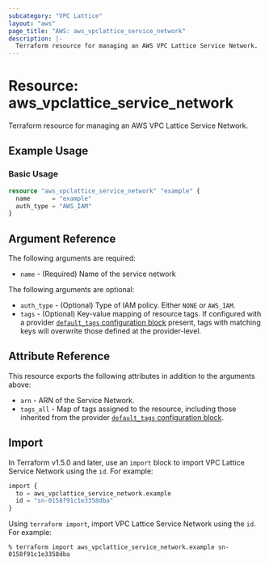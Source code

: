 ```yaml
---
subcategory: "VPC Lattice"
layout: "aws"
page_title: "AWS: aws_vpclattice_service_network"
description: |-
  Terraform resource for managing an AWS VPC Lattice Service Network.
---
```


# Resource: aws_vpclattice_service_network

Terraform resource for managing an AWS VPC Lattice Service Network.

## Example Usage

### Basic Usage

```terraform
resource "aws_vpclattice_service_network" "example" {
  name      = "example"
  auth_type = "AWS_IAM"
}
```

## Argument Reference

The following arguments are required:

* `name` - (Required) Name of the service network

The following arguments are optional:

* `auth_type` - (Optional) Type of IAM policy. Either `NONE` or `AWS_IAM`.
* `tags` - (Optional) Key-value mapping of resource tags. If configured with a provider [`default_tags` configuration block](/docs/providers/aws/index.html#default_tags-configuration-block) present, tags with matching keys will overwrite those defined at the provider-level.

## Attribute Reference

This resource exports the following attributes in addition to the arguments above:

* `arn` - ARN of the Service Network.
* `tags_all` - Map of tags assigned to the resource, including those inherited from the provider [`default_tags` configuration block](/docs/providers/aws/index.html#default_tags-configuration-block).

## Import

In Terraform v1.5.0 and later, use an `import` block to import VPC Lattice Service Network using the `id`. For example:

```terraform
import {
  to = aws_vpclattice_service_network.example
  id = "sn-0158f91c1e3358dba"
}
```

Using `terraform import`, import VPC Lattice Service Network using the `id`. For example:

```console
% terraform import aws_vpclattice_service_network.example sn-0158f91c1e3358dba
```
